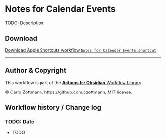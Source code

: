 # Notes for Calendar Events

TODO: Description.


## Download

[Download Apple Shortcuts workflow `Notes for Calendar Events.shortcut`](<Notes for Calendar Events.shortcut?raw=1>)

---

## Author & Copyright

This workflow is part of the [**Actions for Obsidian** Workflow Library](https://obsidian.actions.work/workflows).

&copy; Carlo Zottmann, https://github.com/czottmann, [MIT license](../LICENSE).


## Workflow history / Change log

### TODO: Date

- TODO
